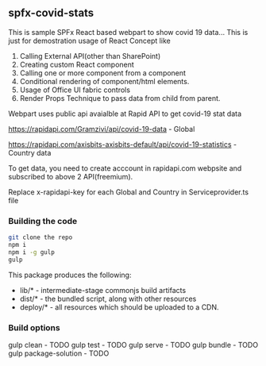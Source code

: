 ## spfx-covid-stats

This is sample SPFx React based webpart to show covid 19 data...
This is just for demostration usage of React Concept like

1. Calling External API(other than SharePoint)
2. Creating custom React component
3. Calling one or more component from a component
4. Conditional rendering of component/html elements.
5. Usage of Office UI fabric controls
6. Render Props Technique to pass data from child from parent.


Webpart uses public api avaialble at Rapid API to get covid-19 stat data

https://rapidapi.com/Gramzivi/api/covid-19-data  - Global

https://rapidapi.com/axisbits-axisbits-default/api/covid-19-statistics - Country data

To get data, you need to create acccount in rapidapi.com webpsite and subscribed to above 2 API(freemium).

Replace x-rapidapi-key for each Global and Country in Serviceprovider.ts file


### Building the code

```bash
git clone the repo
npm i
npm i -g gulp
gulp
```

This package produces the following:

* lib/* - intermediate-stage commonjs build artifacts
* dist/* - the bundled script, along with other resources
* deploy/* - all resources which should be uploaded to a CDN.

### Build options

gulp clean - TODO
gulp test - TODO
gulp serve - TODO
gulp bundle - TODO
gulp package-solution - TODO
